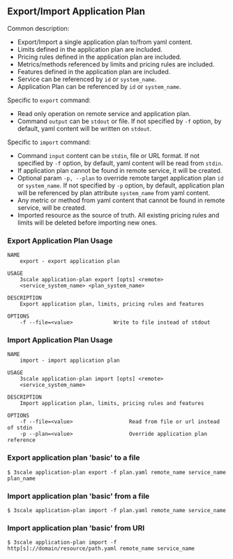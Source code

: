 ## Export/Import Application Plan

Common description:
* Export/Import a single application plan to/from yaml content.
* Limits defined in the application plan are included.
* Pricing rules defined in the application plan are included.
* Metrics/methods referenced by limits and pricing rules are included.
* Features defined in the application plan are included.
* Service can be referenced by `id` or `system_name`.
* Application Plan can be referenced by `id` or `system_name`.

Specific to `export` command:
* Read only operation on remote service and application plan.
* Command `output` can be `stdout` or file. If not specified by `-f` option, by default, yaml content will be written on `stdout`.

Specific to `import` command:
* Command `input` content can be `stdin`, file or URL format. If not specified by `-f` option, by default, yaml content will be read from `stdin`.
* If application plan cannot be found in remote service, it will be created.
* Optional param `-p, --plan` to override remote target application plan `id` or `system_name`. If not specified by `-p` option, by default, application plan will be referenced by plan attribute `system_name` from yaml content.
* Any metric or method from yaml content that cannot be found in remote service, will be created.
* Imported resource as the source of truth. All existing pricing rules and limits will be deleted before importing new ones.

### Export Application Plan Usage

```shell
NAME
    export - export application plan

USAGE
    3scale application-plan export [opts] <remote>
    <service_system_name> <plan_system_name>

DESCRIPTION
    Export application plan, limits, pricing rules and features

OPTIONS
    -f --file=<value>             Write to file instead of stdout
```

### Import Application Plan Usage

```shell
NAME
    import - import application plan

USAGE
    3scale application-plan import [opts] <remote>
    <service_system_name>

DESCRIPTION
    Import application plan, limits, pricing rules and features

OPTIONS
    -f --file=<value>                  Read from file or url instead of stdin
    -p --plan=<value>                  Override application plan reference
```

### Export application plan 'basic' to a file

```shell
$ 3scale application-plan export -f plan.yaml remote_name service_name plan_name
```

### Import application plan 'basic' from a file

```shell
$ 3scale application-plan import -f plan.yaml remote_name service_name
```

### Import application plan 'basic' from URI

```shell
$ 3scale application-plan import -f http[s]://domain/resource/path.yaml remote_name service_name
```
